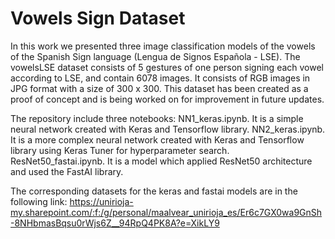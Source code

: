 # Vowels Sign Dataset

In this work we presented three image classification models of the vowels of the Spanish Sign language (Lengua de Signos Española - LSE). 
The vowelsLSE dataset consists of 5 gestures of one person signing each vowel according to LSE, and contain 6078 images. It consists of RGB images in JPG format with a size of 300 x 300. This dataset has been created as a proof of concept and is being worked on for improvement in future updates. 

The repository include three notebooks:
    NN1_keras.ipynb. It is a simple neural network created with Keras and Tensorflow library.
    NN2_keras.ipynb. It is a more complex neural network created with Keras and Tensorflow library using Keras Tuner for hyperparameter search.
    ResNet50_fastai.ipynb. It is a model which applied ResNet50 architecture and used the FastAI library. 

The corresponding datasets for the keras and fastai models are in the following link: https://unirioja-my.sharepoint.com/:f:/g/personal/maalvear_unirioja_es/Er6c7GX0wa9GnSh-8NHbmasBqsu0rWjs6Z__94RpQ4PK8A?e=XikLY9

